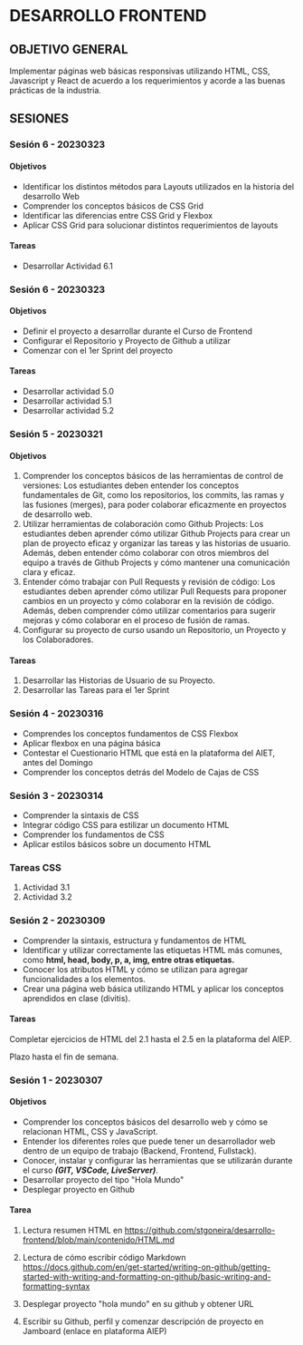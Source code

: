 # DESARROLLO FRONTEND

## OBJETIVO GENERAL
Implementar páginas web básicas responsivas utilizando HTML, CSS, Javascript y React de acuerdo a los requerimientos y acorde a las buenas prácticas de la industria. 

## SESIONES

### Sesión 6 - 20230323
#### Objetivos 
- Identificar los distintos métodos para Layouts utilizados en la historia del desarrollo Web 
- Comprender los conceptos básicos de CSS Grid 
- Identificar las diferencias entre CSS Grid y Flexbox 
- Aplicar CSS Grid para solucionar distintos requerimientos de layouts

#### Tareas 
- Desarrollar Actividad 6.1 


### Sesión 6 - 20230323
#### Objetivos 
- Definir el proyecto a desarrollar durante el Curso de Frontend 
- Configurar el Repositorio y Proyecto de Github a utilizar
- Comenzar con el 1er Sprint del proyecto 
#### Tareas 
- Desarrollar actividad 5.0
- Desarrollar actividad 5.1
- Desarrollar actividad 5.2


### Sesión 5 - 20230321

#### Objetivos 
1. Comprender los conceptos básicos de las herramientas de control de versiones: Los estudiantes deben entender los conceptos fundamentales de Git, como los repositorios, los commits, las ramas y las fusiones (merges), para poder colaborar eficazmente en proyectos de desarrollo web.
2. Utilizar herramientas de colaboración como Github Projects: Los estudiantes deben aprender cómo utilizar Github Projects para crear un plan de proyecto eficaz y organizar las tareas y las historias de usuario. Además, deben entender cómo colaborar con otros miembros del equipo a través de Github Projects y cómo mantener una comunicación clara y eficaz.
3. Entender cómo trabajar con Pull Requests y revisión de código: Los estudiantes deben aprender cómo utilizar Pull Requests para proponer cambios en un proyecto y cómo colaborar en la revisión de código. Además, deben comprender cómo utilizar comentarios para sugerir mejoras y cómo colaborar en el proceso de fusión de ramas.
4. Configurar su proyecto de curso usando un Repositorio, un Proyecto y los Colaboradores. 

#### Tareas 
1. Desarrollar las Historias de Usuario de su Proyecto.
2. Desarrollar las Tareas para el 1er Sprint 


### Sesión 4 - 20230316

- Comprendes los conceptos fundamentos de CSS Flexbox 
- Aplicar flexbox en una página básica 
- Contestar el Cuestionario HTML que está en la plataforma del AIET, antes del Domingo 
- Comprender los conceptos detrás del Modelo de Cajas de CSS 


### Sesión 3 - 20230314

- Comprender la sintaxis de CSS
- Integrar código CSS para estilizar un documento HTML 
- Comprender los fundamentos de CSS 
- Aplicar estilos básicos sobre un documento HTML 

### Tareas CSS 

1. Actividad 3.1 
2. Actividad 3.2  


### Sesión 2 - 20230309

- Comprender la sintaxis, estructura y fundamentos de HTML 
- Identificar y utilizar correctamente las etiquetas HTML más comunes, como **html, head, body, p, a, img, entre otras etiquetas.**
- Conocer los atributos HTML y cómo se utilizan para agregar funcionalidades a los elementos.
- Crear una página web básica utilizando HTML y aplicar los conceptos aprendidos en clase (divitis).

#### Tareas 

Completar ejercicios de HTML del 2.1 hasta el 2.5 en la plataforma del AIEP. 

Plazo hasta el fin de semana. 


### Sesión 1 - 20230307

#### Objetivos

- Comprender los conceptos básicos del desarrollo web y cómo se relacionan HTML, CSS y JavaScript.
- Entender los diferentes roles que puede tener un desarrollador web dentro de un equipo de trabajo (Backend, Frontend, Fullstack).
- Conocer, instalar y configurar las herramientas que se utilizarán durante el curso ***(GIT, VSCode, LiveServer)***.
- Desarrollar proyecto del tipo "Hola Mundo"
- Desplegar proyecto en Github

#### Tarea 

1. Lectura resumen HTML en https://github.com/stgoneira/desarrollo-frontend/blob/main/contenido/HTML.md 

2. Lectura de cómo escribir código Markdown https://docs.github.com/en/get-started/writing-on-github/getting-started-with-writing-and-formatting-on-github/basic-writing-and-formatting-syntax

3. Desplegar proyecto "hola mundo" en su github y obtener URL 

4. Escribir su Github, perfil y comenzar descripción de proyecto en Jamboard (enlace en plataforma AIEP)